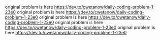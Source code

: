 original problem is here 
https://dev.to/cwetanow/daily-coding-problem-1-23e0
original problem is here 
https://dev.to/cwetanow/daily-coding-problem-1-23e0
original problem is here 
https://dev.to/cwetanow/daily-coding-problem-1-23e0
original problem is here 
https://dev.to/cwetanow/daily-coding-problem-1-23e0
original problem is here 
https://dev.to/cwetanow/daily-coding-problem-1-23e0
